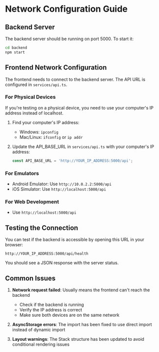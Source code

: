 # Network Configuration Guide

## Backend Server
The backend server should be running on port 5000. To start it:
```bash
cd backend
npm start
```

## Frontend Network Configuration

The frontend needs to connect to the backend server. The API URL is configured in `services/api.ts`.

### For Physical Devices
If you're testing on a physical device, you need to use your computer's IP address instead of localhost.

1. Find your computer's IP address:
   - Windows: `ipconfig`
   - Mac/Linux: `ifconfig` or `ip addr`

2. Update the API_BASE_URL in `services/api.ts` with your computer's IP address:
   ```typescript
   const API_BASE_URL = 'http://YOUR_IP_ADDRESS:5000/api';
   ```

### For Emulators
- Android Emulator: Use `http://10.0.2.2:5000/api`
- iOS Simulator: Use `http://localhost:5000/api`

### For Web Development
- Use `http://localhost:5000/api`

## Testing the Connection

You can test if the backend is accessible by opening this URL in your browser:
```
http://YOUR_IP_ADDRESS:5000/api/health
```

You should see a JSON response with the server status.

## Common Issues

1. **Network request failed**: Usually means the frontend can't reach the backend
   - Check if the backend is running
   - Verify the IP address is correct
   - Make sure both devices are on the same network

2. **AsyncStorage errors**: The import has been fixed to use direct import instead of dynamic import

3. **Layout warnings**: The Stack structure has been updated to avoid conditional rendering issues
